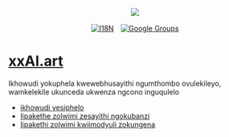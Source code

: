 <p align="center"><a href="https://wac.tax"><img src="https://cdn.jsdelivr.net/gh/wactax/img/logo.svg"/></a></p><p align="center"><a href="https://github.com/wactax/wac.tax/blob/main/doc/README.md#readme"><img alt="I18N" src="https://cdn.jsdelivr.net/gh/wactax/img/t.svg"/></a>　<a href="https://groups.google.com/u/2/g/wactax"><img alt="Google Groups" src="https://cdn.jsdelivr.net/gh/wactax/img/g-groups.svg"/></a></p>

# [xxAI.art](https://xxAI.art)

Ikhowudi yokuphela kwewebhusayithi ngumthombo ovulekileyo, wamkelekile ukunceda ukwenza ngcono inguqulelo

* [ikhowudi yesiphelo](https://github.com/xxai-art/web)
* [Iipakethe zolwimi zesayithi ngokubanzi](https://github.com/xxai-art/web/tree/main/i18n)
* [Iipakethi zolwimi kwiimodyuli zokungena](https://github.com/wacpkg/user/tree/main/ui.i18n)
